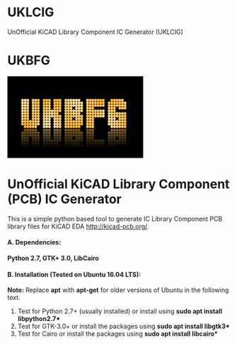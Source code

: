 # UKLCIG
 UnOfficial KiCAD Library Component IC Generator (UKLCIG) 

# UKBFG
![alt text](https://github.com/enthusiasticgeek/UKBFG/blob/master/UKBFG.png "UKBFG")
# UnOfficial KiCAD Library Component (PCB) IC Generator

This is a simple python based tool to generate IC Library Component PCB library files for KiCAD EDA http://kicad-pcb.org/.

#### A. Dependencies:

**Python 2.7, GTK+ 3.0, LibCairo**

#### B. Installation (Tested on Ubuntu 16.04 LTS):

**__Note:__** Replace **apt** with **apt-get** for older versions of Ubuntu in the following text.

1. Test for Python 2.7+ (usually installed) or install using **sudo apt install libpython2.7\***
2. Test for GTK-3.0+ or install the packages using **sudo apt install libgtk3\*** 
3. Test for Cairo or install the packages using **sudo apt install libcairo\***
